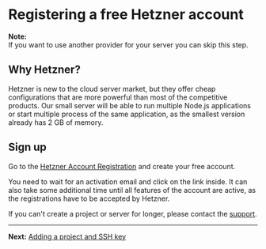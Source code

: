 # Registering a free Hetzner account

__Note:__  
If you want to use another provider for your server you can skip this step.

## Why Hetzner?

Hetzner is new to the cloud server market, but they offer cheap configurations that are more powerful than most of the competitive products. Our small server will be able to run multiple Node.js applications or start multiple process of the same application, as the smallest version already has 2 GB of memory.

## Sign up

Go to the [Hetzner Account Registration](https://accounts.hetzner.com/signUp?_locale=en) and create your free account.

You need to wait for an activation email and click on the link inside. It can also take some additional time until all features of the account are active, as the registrations have to be accepted by Hetzner.

If you can't create a project or server for longer, please contact the [support](https://www.hetzner.com/support-center?country=us).


---
__Next:__ [Adding a project and SSH key](./adding-a-project-and-ssh-key.md)